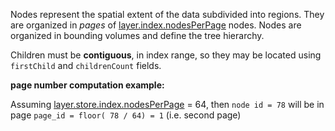 Nodes represent the spatial extent of the data subdivided into regions. They are organized in *pages* of [layer.index.nodesPerPage](index.md) nodes.  Nodes are organized in bounding volumes and define the tree hierarchy. 

Children must be **contiguous**, in index range, so they may be located using  `firstChild`  and  `childrenCount`  fields.

**page number computation example:**

Assuming [layer.store.index.nodesPerPage](index.md) = 64, then `node id = 78` will be in page `page_id = floor( 78 / 64) = 1` (i.e. second page)

